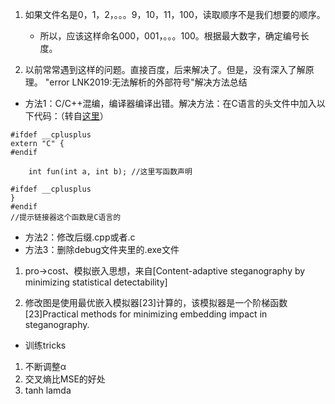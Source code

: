 


1. 如果文件名是0，1，2，。。。9，10，11，100，读取顺序不是我们想要的顺序。
	- 所以，应该这样命名000，001，。。。100。根据最大数字，确定编号长度。

2. 以前常常遇到这样的问题。直接百度，后来解决了。但是，没有深入了解原理。
 "error LNK2019:无法解析的外部符号"解决方法总结
- 方法1：C/C++混编，编译器编译出错。解决方法：在C语言的头文件中加入以下代码：（转自[这里](https://www.cnblogs.com/hiloves/p/4678848.html)）
```
#ifdef __cplusplus
extern "C" {
#endif

	int fun(int a, int b); //这里写函数声明

#ifdef __cplusplus
}
#endif
//提示链接器这个函数是C语言的
```
- 方法2：修改后缀.cpp或者.c
- 方法3：删除debug文件夹里的.exe文件








1. pro->cost、模拟嵌入思想，来自[Content-adaptive steganography by minimizing statistical detectability]

2. 修改图是使用最优嵌入模拟器[23]计算的，该模拟器是一个阶梯函数
[23]Practical methods for minimizing embedding impact in steganography.

- 训练tricks
1. 不断调整α
2. 交叉熵比MSE的好处
3. tanh lamda